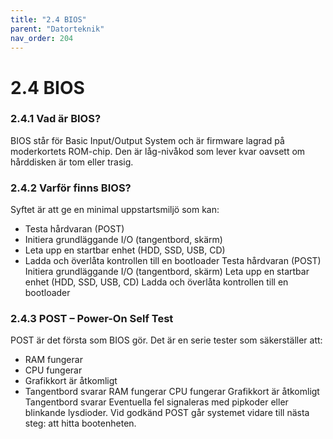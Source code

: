 ```yaml
---
title: "2.4 BIOS"
parent: "Datorteknik"
nav_order: 204
---
```


# 2.4 BIOS

### 2.4.1 Vad är BIOS?
BIOS står för Basic Input/Output System och är firmware lagrad på moderkortets ROM-chip. Den är låg-nivåkod som lever kvar oavsett om hårddisken är tom eller trasig.
### 2.4.2 Varför finns BIOS?
Syftet är att ge en minimal uppstartsmiljö som kan:
- Testa hårdvaran (POST)
- Initiera grundläggande I/O (tangentbord, skärm)
- Leta upp en startbar enhet (HDD, SSD, USB, CD)
- Ladda och överlåta kontrollen till en bootloader
Testa hårdvaran (POST)
Initiera grundläggande I/O (tangentbord, skärm)
Leta upp en startbar enhet (HDD, SSD, USB, CD)
Ladda och överlåta kontrollen till en bootloader
### 2.4.3 POST – Power-On Self Test
POST är det första som BIOS gör. Det är en serie tester som säkerställer att:
- RAM fungerar
- CPU fungerar
- Grafikkort är åtkomligt
- Tangentbord svarar
RAM fungerar
CPU fungerar
Grafikkort är åtkomligt
Tangentbord svarar
Eventuella fel signaleras med pipkoder eller blinkande lysdioder. Vid godkänd POST går systemet vidare till nästa steg: att hitta bootenheten.